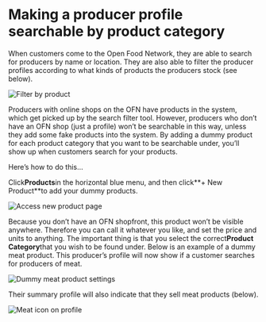 # Making a producer profile searchable by product category

  
When customers come to the Open Food Network, they are able to search for producers by name or location. They are also able to filter the producer profiles according to what kinds of products the producers stock \(see below\).

![](https://openfoodnetwork.org/wp-content/uploads/2015/08/Filter-by-product.png "Filter by product")

Producers with online shops on the OFN have products in the system, which get picked up by the search filter tool. However, producers who don’t have an OFN shop \(just a profile\) won’t be searchable in this way, unless they add some fake products into the system. By adding a dummy product for each product category that you want to be searchable under, you’ll show up when customers search for your products.

Here’s how to do this…

Click**Products**in the horizontal blue menu, and then click**+ New Product**to add your dummy products.

![](https://openfoodnetwork.org/wp-content/uploads/2015/08/Access-new-product.png "Access new product page")

Because you don’t have an OFN shopfront, this product won’t be visible anywhere. Therefore you can call it whatever you like, and set the price and units to anything. The important thing is that you select the correct**Product Category**that you wish to be found under. Below is an example of a dummy meat product. This producer’s profile will now show if a customer searches for producers of meat.

![](https://openfoodnetwork.org/wp-content/uploads/2015/08/Dummy-meat-product.png "Dummy meat product settings")

Their summary profile will also indicate that they sell meat products \(below\).

![](https://openfoodnetwork.org/wp-content/uploads/2015/08/Meat.png "Meat icon on profile")



